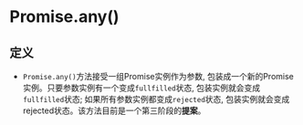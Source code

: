 # Promise.any()

## 定义
- `Promise.any()`方法接受一组Promise实例作为参数, 包装成一个新的Promise实例。只要参数实例有一个变成`fullfilled`状态, 包装实例就会变成`fullfilled`状态; 如果所有参数实例都变成`rejected`状态, 包装实例就会变成rejected状态。该方法目前是一个第三阶段的**提案**。
